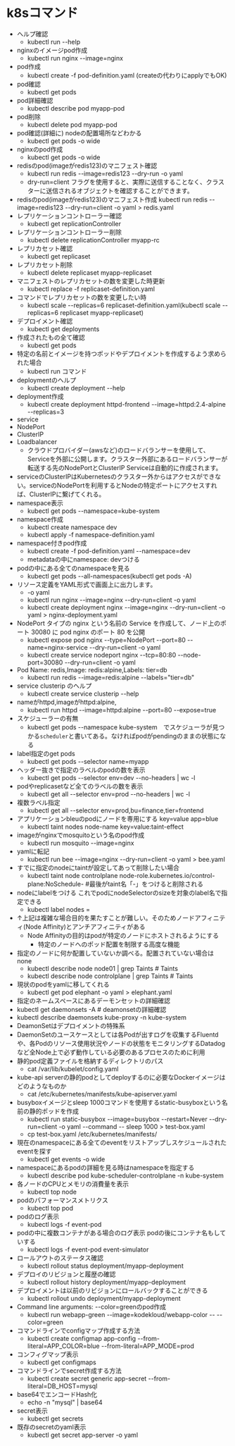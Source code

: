 # k8sコマンド
- ヘルプ確認
  - kubectl run --help
- nginxのイメージpod作成
  - kubectl run nginx --image=nginx
- pod作成
  - kubectl create -f pod-definition.yaml (createの代わりにapplyでもOK)
- pod確認
  - kubectl get pods
- pod詳細確認
  - kubectl describe pod myapp-pod
- pod削除
  - kubectl delete pod myapp-pod
- pod確認(詳細に) nodeの配置場所などわかる
  - kubectl get pods -o wide
- nginxのpod作成
  - kubectl get pods -o wide
- redisのpod(imageがredis123)のマニフェスト確認
  - kubectl run redis --image=redis123 --dry-run -o yaml
  - dry-run=client フラグを使用すると、実際に送信することなく、クラスターに送信されるオブジェクトを確認することができます。
- redisのpod(imageがredis123)のマニフェスト作成
kubectl run redis --image=redis123 --dry-run=client -o yaml > redis.yaml
- レプリケーションコントローラー確認
  - kubectl get replicationController
- レプリケーションコントローラー削除
  - kubectl delete replicationController myapp-rc
- レプリカセット確認
  - kubectl get replicaset
- レプリカセット削除
  - kubectl delete replicaset myapp-replicaset
- マニフェストのレプリカセットの数を変更した時更新
  - kubectl replace -f replicaset-definition.yaml
- コマンドでレプリカセットの数を変更したい時
  - kubectl scale --replicas=6 replicaset-definition.yaml(kubectl scale --replicas=6 replicaset myapp-replicaset)
- デプロイメント確認
  - kubectl get deployments
- 作成されたもの全て確認
  - kubectl get pods
- 特定の名前とイメージを持つポッドやデプロイメントを作成するよう求められた場合
  - kubectl run コマンド
- deploymentのヘルプ
  - kubectl create deployment --help
- deployment作成
  - kubectl create deployment httpd-frontend --image=httpd:2.4-alpine --replicas=3
- service
 - NodePort
 - ClusterIP
 - Loadbalancer
   - クラウドプロバイダー(awsなど)のロードバランサーを使用して、Serviceを外部に公開します。クラスター外部にあるロードバランサーが転送する先のNodePortとClusterIP Serviceは自動的に作成されます。
 - serviceのClusterIPはKubernetesのクラスター外からはアクセスができない。serviceのNodePortを利用するとNodeの特定ポートにアクセスすれば、ClusterIPに繋げてくれる。
- namespace表示
  - kubectl get pods --namespace=kube-system
- namespace作成
  - kubectl create namespace dev
  - kubectl apply -f namespace-definition.yaml
- namespace付きpod作成
  - kubectl create -f pod-definition.yaml --namespace=dev
  - metadataの中にnamespace: devつける
- podの中にある全てのnamespaceを見る
  - kubectl get pods --all-namespaces(kubectl get pods -A)
- リソース定義をYAML形式で画面上に出力します。
  - -o yaml
  - kubectl run nginx --image=nginx --dry-run=client -o yaml
  - kubectl create deployment nginx --image=nginx --dry-run=client -o yaml > nginx-deployment.yaml
- NodePort タイプの nginx という名前の Service を作成して、ノード上のポート 30080 に pod nginx のポート 80 を公開
  - kubectl expose pod nginx --type=NodePort --port=80 --name=nginx-service --dry-run=client -o yaml
  - kubectl create service nodeport nginx --tcp=80:80 --node-port=30080 --dry-run=client -o yaml
- Pod Name: redis,Image: redis:alpine,Labels: tier=db
  - kubectl run redis --image=redis:alpine --labels="tier=db"
- service clusterip のヘルプ
  - kubectl create service clusterip --help
- nameがhttpd,imageがhttpd:alpine,
  - kubectl run httpd --image=httpd:alpine --port=80 --expose=true
- スケジューラーの有無
  - kubectl get pods --namespace kube-system　でスケジューラが見つかる`scheduler`と書いてある。なければpodがpendingのままの状態になる
- label指定のget pods
  - kubectl get pods --selector name=myapp
- ヘッダー抜きで指定のラベルのpodの数を表示
  - kubectl get pods --selector env=dev --no-headers | wc -l
- podやreplicasetなど全てのラベルの数を表示
  - kubectl get all --selector env=prod --no-headers | wc -l
- 複数ラベル指定
  - kubectl get all --selector env=prod,bu=finance,tier=frontend
- アプリケーションbleuのpodにノードを専用にする key=value app=blue
  - kubectl taint nodes node-name key=value:taint-effect
- imageがnginxでmosquitoという名のpod作成
  - kubectl run mosquito --image=nginx
- yamlに転記
  - kubectl run bee --image=nginx --dry-run=client -o yaml > bee.yaml
- すでに指定のnodeにtaintが設定してあって削除したい場合
  - kubectl taint node controlplane node-role.kubernetes.io/control-plane:NoSchedule-  #最後がtaint名「-」をつけると削除される
- nodeにlabelをつける これでpodにnodeSelectorのsizeを対象のlabel名で指定できる
  - kubectl label nodes <node-name> <label-key>=<label-value>
- ↑上記は複雑な場合目的を果たすことが難しい。そのためノードアフィニティ(Node Affinity)とアンチアフィニティがある
  - Node Affinityの目的はpodが特定のノードにホストされるようにする
    - 特定のノードへのポッド配置を制限する高度な機能
- 指定のノードに何か配置していないか調べる。配置されていない場合はnone
  - kubectl describe node node01 | grep Taints # Taints <none>
  - kubectl describe node controlplane | grep Taints # Taints <none>
- 現状のpodをyamlに移してくれる
  - kubectl get pod elephant -o yaml > elephant.yaml
-  指定のネームスペースにあるデーモンセットの詳細確認
  - kubectl get daemonsets -A # deamonsetの詳細確認
  - kubectl describe daemonsets kube-proxy -n kube-system
- DeamonSetはデプロイメントの特殊系
- DaemonSetのユースケースとしては各Podが出すログを収集するFluentdや、各Podのリソース使用状況やノードの状態をモニタリングするDatadogなど全Node上で必ず動作している必要のあるプロセスのために利用
- 静的pod定義ファイルを格納するディレクトリのパス
  - cat /var/lib/kubelet/config.yaml
- kube-api serverの静的podとしてdeployするのに必要なDockerイメージはどのようなものか
  - cat /etc/kubernetes/manifests/kube-apiserver.yaml
- busyboxイメージとsleep 1000コマンドを使用するstatic-busyboxという名前の静的ポッドを作成
  - kubectl run static-busybox --image=busybox --restart=Never --dry-run=client -o yaml --command -- sleep 1000 > test-box.yaml
  - cp test-box.yaml /etc/kubernetes/manifests/
- 現在のnamespaceにある全てのeventをリストアップしスケジュールされたeventを探す
  - kubectl get events -o wide
- namespaceにあるpodの詳細を見る時はnamespaceを指定する
  - kubectl describe pod kube-scheduler-controlplane -n kube-system
- 各ノードのCPUとメモリの消費量を表示
  - kubectl top node
- podのパフォーマンスメトリクス
  - kubectl top pod
- podのログ表示
  - kubectl logs -f event-pod
- podの中に複数コンテナがある場合のログ表示 podの後にコンテナ名もしていする　
  - kubectl logs -f event-pod event-simulator
- ロールアウトのステータス確認
  - kubectl rollout status deployment/myapp-deployment
- デプロイのリビジョンと履歴の確認
  - kubectl rollout history deployment/myapp-deployment
- デプロイメントは以前のリビジョンにロールバックすることができる
  - kubectl rollout undo deployment/myapp-deployment
- Command line arguments: --color=greenのpod作成
  - kubectl run webapp-green --image=kodekloud/webapp-color -- --color=green
- コマンドラインでconfigマップ作成する方法
  - kubectl create configmap app-config --from-literal=APP_COLOR=blue --from-literal=APP_MODE=prod
- コンフィグマップ表示
  - kubectl get configmaps
- コマンドラインでsecret作成する方法
  - kubectl create secret generic app-secret --from-literal=DB_HOST=mysql
- base64でエンコードHash化
  - echo -n "mysql" | base64
- secret表示
  - kubectl get secrets
- 既存のsecretのyaml表示
  - kubectl get secret app-server -o yaml
